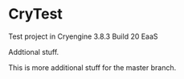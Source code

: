# CryTest
Test project in Cryengine 3.8.3 Build 20 EaaS

Addtional stuff.

This is more additional stuff for the master branch.

